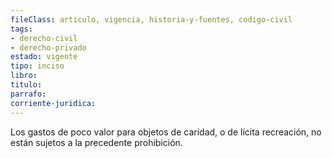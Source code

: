 ```yaml
---
fileClass: articulo, vigencia, historia-y-fuentes, codigo-civil
tags:
- derecho-civil
- derecho-privado
estado: vigente
tipo: inciso
libro:
titulo:
parrafo:
corriente-juridica:
---
```

Los gastos de poco valor para objetos de caridad, o de lícita recreación, no están sujetos a la precedente prohibición.